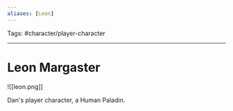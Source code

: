 ```yaml
---
aliases: [Leon]
---
```


Tags: #character/player-character

---

# Leon Margaster

![[leon.png]]

Dan's player character, a Human Paladin.
